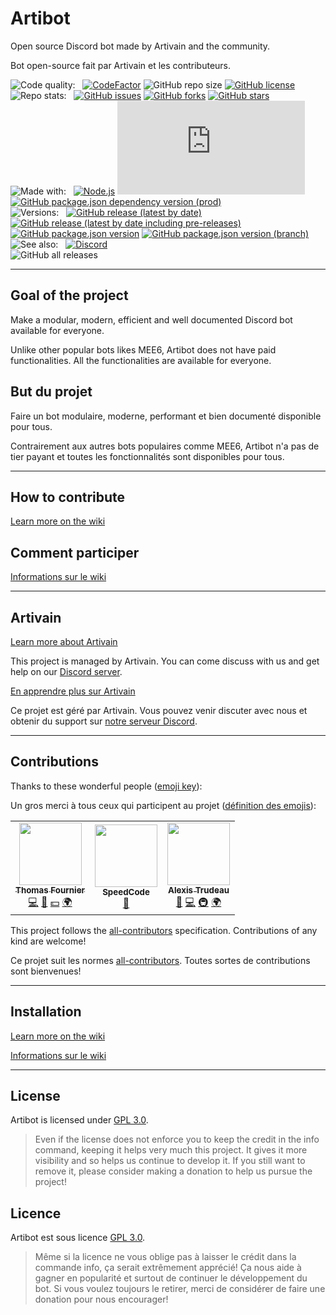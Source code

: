 # Artibot
Open source Discord bot made by Artivain and the community.

Bot open-source fait par Artivain et les contributeurs.

![Code quality:](https://img.shields.io/badge/Code%20quality-%3A-gray?style=flat-square)&nbsp;&nbsp;
[![CodeFactor](https://www.codefactor.io/repository/github/artivain/artibot/badge?style=flat-square)](https://www.codefactor.io/repository/github/artivain/artibot)
![GitHub repo size](https://img.shields.io/github/repo-size/Artivain/artibot?style=flat-square)
[![GitHub license](https://img.shields.io/github/license/Artivain/artibot?style=flat-square)](https://github.com/Artivain/artibot/blob/main/LICENSE)
<br>
![Repo stats:](https://img.shields.io/badge/Repo%20stats-%3A-gray?style=flat-square)&nbsp;&nbsp;
[![GitHub issues](https://img.shields.io/github/issues/Artivain/artibot?style=flat-square)](https://github.com/Artivain/artibot/issues)
[![GitHub forks](https://img.shields.io/github/forks/Artivain/artibot?style=flat-square)](https://github.com/Artivain/artibot/network)
[![GitHub stars](https://img.shields.io/github/stars/Artivain/artibot?style=flat-square)](https://github.com/Artivain/artibot/stargazers)
<br>
![Made with:](https://img.shields.io/badge/Made%20with-%3A-gray?style=flat-square)&nbsp;&nbsp;
[![Node.js](https://img.shields.io/badge/Node.js-16.13.1-blue?style=flat-square)](https://github.com/Artivain/artibot/blob/main/.node-version)
[![GitHub package.json dependency version (prod)](https://img.shields.io/github/package-json/dependency-version/Artivain/artibot/discord.js?style=flat-square)](https://discord.js.org/#/)
[![GitHub package.json dependency version (prod)](https://img.shields.io/github/package-json/dependency-version/Artivain/artibot/axios?style=flat-square)](https://axios-http.com/)
<br>
![Versions:](https://img.shields.io/badge/Versions-%3A-gray?style=flat-square)&nbsp;&nbsp;
[![GitHub release (latest by date)](https://img.shields.io/github/v/release/Artivain/artibot?label=latest&style=flat-square&color=green)](https://github.com/Artivain/artibot/releases/latest)
[![GitHub release (latest by date including pre-releases)](https://img.shields.io/github/v/release/Artivain/artibot?color=yellow&include_prereleases&label=beta&style=flat-square)](https://github.com/Artivain/artibot/releases)
[![GitHub package.json version](https://img.shields.io/github/package-json/v/Artivain/artibot?color=orange&label=alpha&style=flat-square)](https://github.com/Artivain/artibot)
[![GitHub package.json version (branch)](https://img.shields.io/github/package-json/v/Artivain/artibot/unstable?color=red&label=unstable&style=flat-square)](https://github.com/Artivain/artibot/tree/unstable)
<br>
![See also:](https://img.shields.io/badge/See%20also-%3A-gray?style=flat-square)&nbsp;&nbsp;
[![Discord](https://img.shields.io/discord/784679956717240391?label=Discord%20support%20server&style=flat-square)](https://discord.artivain.com)
<br>
![GitHub all releases](https://img.shields.io/github/downloads/Artivain/artibot/total?label=total%20downloads&style=flat-square)

---

## Goal of the project
Make a modular, modern, efficient and well documented Discord bot available for everyone.

Unlike other popular bots likes MEE6, Artibot does not have paid functionalities. All the functionalities are available for everyone.

## But du projet

Faire un bot modulaire, moderne, performant et bien documenté disponible pour tous. 

Contrairement aux autres bots populaires comme MEE6, Artibot n'a pas de tier payant et toutes les fonctionnalités sont disponibles pour tous.

---

## How to contribute
[Learn more on the wiki](https://github.com/Artivain/artibot/wiki/Comment-participer)

## Comment participer
[Informations sur le wiki](https://github.com/Artivain/artibot/wiki/Comment-participer)

---

## Artivain
[Learn more about Artivain](https://artivain.com/)

This project is managed by Artivain. You can come discuss with us and get help on our [Discord server](https://discord.artivain.com/).

[En apprendre plus sur Artivain](https://artivain.com/)

Ce projet est géré par Artivain. Vous pouvez venir discuter avec nous et obtenir du support sur [notre serveur Discord](https://discord.artivain.com/).

---

## Contributions

Thanks to these wonderful people ([emoji key](https://allcontributors.org/docs/en/emoji-key)):

Un gros merci à tous ceux qui participent au projet ([définition des emojis](https://allcontributors.org/docs/en/emoji-key)):

<!-- ALL-CONTRIBUTORS-LIST:START - Do not remove or modify this section -->
<!-- prettier-ignore-start -->
<!-- markdownlint-disable -->
<table>
  <tr>
    <td align="center"><a href="https://artivain.com">
			<img src="https://avatars.githubusercontent.com/u/42936037?v=4?s=100" width="100px;" alt=""/><br />
			<sub><b>Thomas Fournier</b></sub>
		</a><br /><a href="https://github.com/Artivain/artibot/commits?author=GoudronViande24" title="Code">💻</a> <a href="https://github.com/Artivain/artibot/commits?author=GoudronViande24" title="Documentation">📖</a> <a href="#financial-GoudronViande24" title="Financial">💵</a> <a href="#translation-GoudronViande24" title="Translation">🌍</a></td>
    <td align="center"><a href="https://github.com/SpeedCode210"><img src="https://avatars.githubusercontent.com/u/66476312?v=4?s=100" width="100px;" alt=""/><br /><sub><b>SpeedCode</b></sub></a><br /><a href="https://github.com/Artivain/artibot/issues?q=author%3ASpeedCode210" title="Bug reports">🐛</a></td>
    <td align="center"><a href="https://zariaa.tk"><img src="https://avatars.githubusercontent.com/u/75556887?v=4?s=100" width="100px;" alt=""/><br /><sub><b>Alexis Trudeau</b></sub></a><br /><a href="https://github.com/Artivain/artibot/issues?q=author%3AZariaa27" title="Bug reports">🐛</a> <a href="https://github.com/Artivain/artibot/commits?author=Zariaa27" title="Code">💻</a> <a href="#infra-Zariaa27" title="Infrastructure (Hosting, Build-Tools, etc)">🚇</a> <a href="#translation-Zariaa27" title="Translation">🌍</a></td>
  </tr>
</table>

<!-- markdownlint-restore -->
<!-- prettier-ignore-end -->

<!-- ALL-CONTRIBUTORS-LIST:END -->

This project follows the [all-contributors](https://allcontributors.org) specification.
Contributions of any kind are welcome!

Ce projet suit les normes [all-contributors](https://allcontributors.org). Toutes sortes de contributions sont bienvenues!

---

## Installation
[Learn more on the wiki](https://github.com/Artivain/artibot/wiki/Installation)

[Informations sur le wiki](https://github.com/Artivain/artibot/wiki/Installation)

---

## License
Artibot is licensed under [GPL 3.0](LICENSE).

> Even if the license does not enforce you to keep the credit in the info command, keeping it helps very much this project.
It gives it more visibility and so helps us continue to develop it. If you still want to remove it, please consider making a donation to help us pursue the project!

## Licence
Artibot est sous licence [GPL 3.0](LICENSE).

> Même si la licence ne vous oblige pas à laisser le crédit dans la commande info, ça serait extrêmement apprécié!
Ça nous aide à gagner en popularité et surtout de continuer le développement du bot. Si vous voulez toujours le retirer, merci de considérer de faire une donation pour nous encourager!
